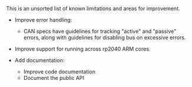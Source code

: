 This is an unsorted list of known limitations and areas for
improvement.

* Improve error handling:
  * CAN specs have guidelines for tracking "active" and "passive"
    errors, along with guidelines for disabling bus on excessive
    errors.

* Improve support for running across rp2040 ARM cores.

* Add documentation:
  * Improve code documentation
  * Document the public API
